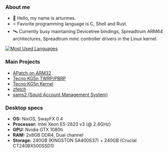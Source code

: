 ### About me
- 👋 Hello, my name is arturmes.
- ⭐ Favorite programming language is C, Shell and Rust.
- 🛰️ Currently busy maintaining Devicetree bindings, Spreadtrum ARM64 architectures, Spreadtrum mmc controller drivers in the Linux kernel.

[![Most Used Languages](https://github-readme-stats.vercel.app/api/top-langs/?username=Arturmes&layout=compact&theme=radical)](https://github.com/Arturmes)


### Main Projects
- [APatch on ARM32](https://github.com/Arturmes/APatch32)
- [Tecno KG5n TWRP/PBRP](https://github.com/RadGoodNow/android_device_tecno_KG5n)
- [Tecno KG5n Kernel](https://github.com/Arturmes/android_kernel_unisoc_qogirl6)
- [zfetch](https://github.com/Arturmes/zfetch)
- [sams2 (Squid Account Management System)](https://github.com/Arturmes/sams2)

### Desktop specs
- **OS:** NixOS, SwayFX 0.4
- **Processor:** Intel Xeon E5-2620 v3 (@ 2.4GHz)
- **GPU:** Nvidia GTX 1080ti
- **RAM:** 2x8GB DDR4, Dual channel
- **Storage:** 240GB (KINGSTON SA400S37) + 240GB (Crucial CT240BX500SSD1) 
